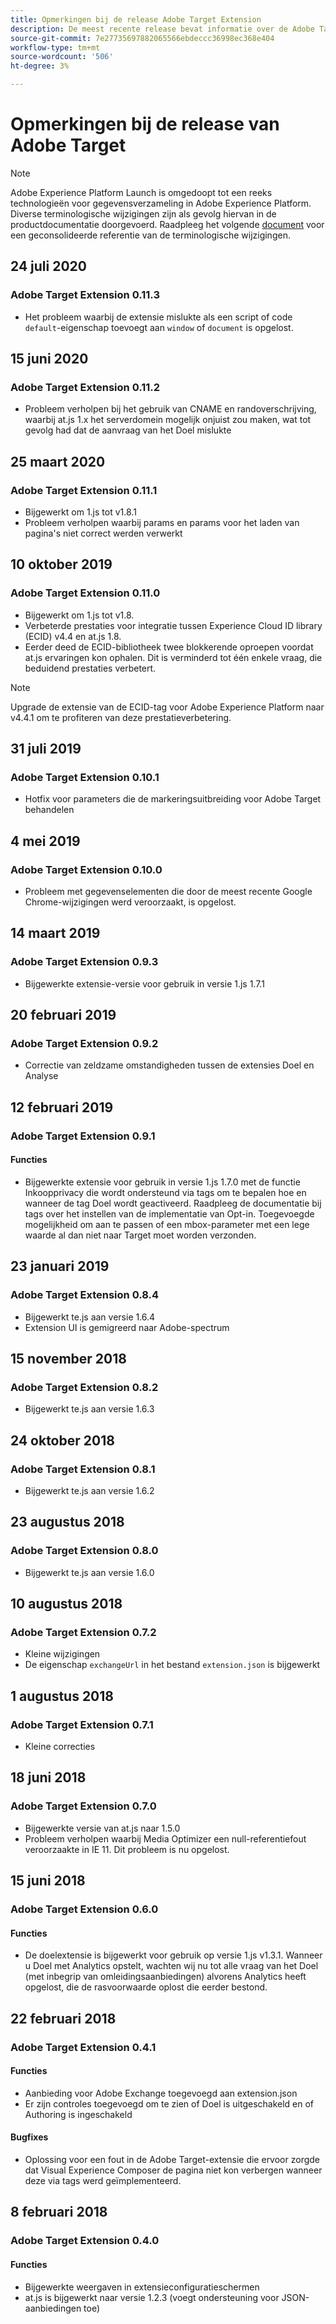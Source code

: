 ```yaml
---
title: Opmerkingen bij de release Adobe Target Extension
description: De meest recente release bevat informatie over de Adobe Target-tagextensie in Adobe Experience Platform.
source-git-commit: 7e27735697882065566ebdeccc36998ec368e404
workflow-type: tm+mt
source-wordcount: '506'
ht-degree: 3%

---
```


# Opmerkingen bij de release van Adobe Target

>[!NOTE]
>
>Adobe Experience Platform Launch is omgedoopt tot een reeks technologieën voor gegevensverzameling in Adobe Experience Platform. Diverse terminologische wijzigingen zijn als gevolg hiervan in de productdocumentatie doorgevoerd. Raadpleeg het volgende [document](../../../term-updates.md) voor een geconsolideerde referentie van de terminologische wijzigingen.

## 24 juli 2020

### Adobe Target Extension 0.11.3

* Het probleem waarbij de extensie mislukte als een script of code `default`-eigenschap toevoegt aan `window` of `document` is opgelost.

## 15 juni 2020

### Adobe Target Extension 0.11.2

* Probleem verholpen bij het gebruik van CNAME en randoverschrijving, waarbij at.js 1.x het serverdomein mogelijk onjuist zou maken, wat tot gevolg had dat de aanvraag van het Doel mislukte

## 25 maart 2020

### Adobe Target Extension 0.11.1

* Bijgewerkt om 1.js tot v1.8.1
* Probleem verholpen waarbij params en params voor het laden van pagina&#39;s niet correct werden verwerkt

## 10 oktober 2019

### Adobe Target Extension 0.11.0

* Bijgewerkt om 1.js tot v1.8.
* Verbeterde prestaties voor integratie tussen Experience Cloud ID library (ECID) v4.4 en at.js 1.8.
* Eerder deed de ECID-bibliotheek twee blokkerende oproepen voordat at.js ervaringen kon ophalen. Dit is verminderd tot één enkele vraag, die beduidend prestaties verbetert.

>[!NOTE]
>Upgrade de extensie van de ECID-tag voor Adobe Experience Platform naar v4.4.1 om te profiteren van deze prestatieverbetering.

## 31 juli 2019

### Adobe Target Extension 0.10.1

* Hotfix voor parameters die de markeringsuitbreiding voor Adobe Target behandelen

## 4 mei 2019

### Adobe Target Extension 0.10.0

* Probleem met gegevenselementen die door de meest recente Google Chrome-wijzigingen werd veroorzaakt, is opgelost.

## 14 maart 2019

### Adobe Target Extension 0.9.3

* Bijgewerkte extensie-versie voor gebruik in versie 1.js 1.7.1

## 20 februari 2019

### Adobe Target Extension 0.9.2

* Correctie van zeldzame omstandigheden tussen de extensies Doel en Analyse

## 12 februari 2019

### Adobe Target Extension 0.9.1

#### **Functies**

* Bijgewerkte extensie voor gebruik in versie 1.js 1.7.0 met de functie Inkoopprivacy die wordt ondersteund via tags om te bepalen hoe en wanneer de tag Doel wordt geactiveerd. Raadpleeg de documentatie bij tags over het instellen van de implementatie van Opt-in. Toegevoegde mogelijkheid om aan te passen of een mbox-parameter met een lege waarde al dan niet naar Target moet worden verzonden.

## 23 januari 2019

### Adobe Target Extension 0.8.4

* Bijgewerkt te.js aan versie 1.6.4
* Extension UI is gemigreerd naar Adobe-spectrum

## 15 november 2018

### Adobe Target Extension 0.8.2

* Bijgewerkt te.js aan versie 1.6.3

## 24 oktober 2018

### Adobe Target Extension 0.8.1

* Bijgewerkt te.js aan versie 1.6.2

## 23 augustus 2018

### Adobe Target Extension 0.8.0

* Bijgewerkt te.js aan versie 1.6.0

## 10 augustus 2018

### Adobe Target Extension 0.7.2

* Kleine wijzigingen
* De eigenschap `exchangeUrl` in het bestand `extension.json` is bijgewerkt

## 1 augustus 2018

### Adobe Target Extension 0.7.1

* Kleine correcties

## 18 juni 2018

### Adobe Target Extension 0.7.0

* Bijgewerkte versie van at.js naar 1.5.0
* Probleem verholpen waarbij Media Optimizer een null-referentiefout veroorzaakte in IE 11. Dit probleem is nu opgelost.

## 15 juni 2018

### Adobe Target Extension 0.6.0

#### **Functies**

* De doelextensie is bijgewerkt voor gebruik op versie 1.js v1.3.1. Wanneer u Doel met Analytics opstelt, wachten wij nu tot alle vraag van het Doel (met inbegrip van omleidingsaanbiedingen) alvorens Analytics heeft opgelost, die de rasvoorwaarde oplost die eerder bestond.

## 22 februari 2018

### Adobe Target Extension 0.4.1

#### **Functies**

* Aanbieding voor Adobe Exchange toegevoegd aan extension.json
* Er zijn controles toegevoegd om te zien of Doel is uitgeschakeld en of Authoring is ingeschakeld

#### **Bugfixes**

* Oplossing voor een fout in de Adobe Target-extensie die ervoor zorgde dat Visual Experience Composer de pagina niet kon verbergen wanneer deze via tags werd geïmplementeerd.

## 8 februari 2018

### Adobe Target Extension 0.4.0

#### **Functies**

* Bijgewerkte weergaven in extensieconfiguratieschermen
* at.js is bijgewerkt naar versie 1.2.3 (voegt ondersteuning voor JSON-aanbiedingen toe)
